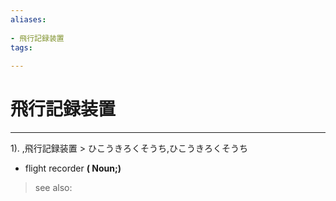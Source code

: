 ```yaml
---
aliases:
    
- 飛行記録装置
tags:
    
---
```


# 飛行記録装置
---
1).
,飛行記録装置 > ひこうきろくそうち,ひこうきろくそうち

- flight recorder
**( Noun;)**
> see also: 
            
